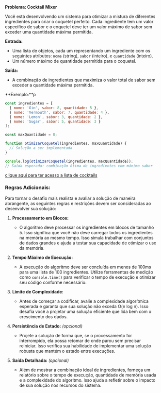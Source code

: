 **Problema: Cocktail Mixer**

Você está desenvolvendo um sistema para otimizar a mistura de diferentes ingredientes para criar o coquetel perfeito. Cada ingrediente tem um valor específico de sabor e o coquetel deve ter um valor máximo de sabor sem exceder uma quantidade máxima permitida.

**Entrada:**
- Uma lista de objetos, cada um representando um ingrediente com os seguintes atributos: `nome` (string), `sabor` (inteiro), e `quantidade` (inteiro).
- Um número máximo de quantidade permitida para o coquetel.

**Saída:**
- A combinação de ingredientes que maximiza o valor total de sabor sem exceder a quantidade máxima permitida.

**Exemplo:**p
```javascript
const ingredientes = [
  { nome: 'Gin', sabor: 8, quantidade: 5 },
  { nome: 'Vermouth', sabor: 7, quantidade: 4 },
  { nome: 'Lemon', sabor: 3, quantidade: 2 },
  { nome: 'Sugar', sabor: 5, quantidade: 3 }
];

const maxQuantidade = 8;

function otimizarCoquetel(ingredientes, maxQuantidade) {
  // Solução a ser implementada
}

console.log(otimizarCoquetel(ingredientes, maxQuantidade));
// Saída esperada: combinação ótima de ingredientes com máximo sabor
```

[clique aqui para ter acesso a lista de cocktails](https://gist.githubusercontent.com/MatheusKindrazki/49ec156db487d66ba5234077614b6e7a/raw/6715e7f51150d6f0623ca2b432770164f41c4109/cocktail-mixer-data.json)

### Regras Adicionais:

Para tornar o desafio mais realista e avaliar a solução de maneira abrangente, as seguintes regras e restrições devem ser consideradas ao desenvolver sua solução:

1. **Processamento em Blocos:**
   - O algoritmo deve processar os ingredientes em blocos de tamanho 5. Isso significa que você não deve carregar todos os ingredientes na memória ao mesmo tempo. Isso simula trabalhar com conjuntos de dados grandes e ajuda a testar sua capacidade de otimizar o uso da memória.

2. **Tempo Máximo de Execução:**
   - A execução do algoritmo deve ser concluída em menos de 100ms para uma lista de 100 ingredientes. Utilize ferramentas de medição como `console.time()` para verificar o tempo de execução e otimizar seu código conforme necessário.

3. **Limite de Complexidade:**
   - Antes de começar a codificar, avalie a complexidade algorítmica esperada e garanta que sua solução não exceda O(n log n). Isso desafia você a projetar uma solução eficiente que lida bem com o crescimento dos dados.

4. **Persistência de Estado:** *(opcional)*
   - Projete a solução de forma que, se o processamento for interrompido, ela possa retomar de onde parou sem precisar reiniciar. Isso verifica sua habilidade de implementar uma solução robusta que mantém o estado entre execuções.

5. **Saída Detalhada:** *(opcional)*
   - Além de mostrar a combinação ideal de ingredientes, forneça um relatório sobre o tempo de execução, quantidade de memória usada e a complexidade do algoritmo. Isso ajuda a refletir sobre o impacto de sua solução nos recursos do sistema.

